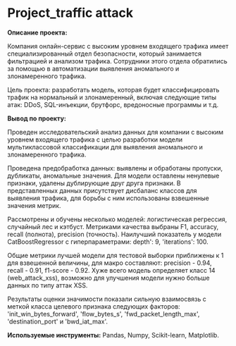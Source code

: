 # Project_traffic attack

**Описание проекта:**

Компания онлайн-сервис с высоким уровнем входящего трафика имеет специализированный отдел безопасности, который занимается фильтрацией и анализом трафика. Сотрудники этого отдела обратились за помощью в автоматизации выявления аномального и злонамеренного трафика.

Цель проекта: разработать модель, которая будет классифицировать трафик на нормальный и злонамеренный, включая следующие типы атак: DDoS, SQL-инъекции, брутфорс, вредоносные программы и т.д.
 
**Вывод по проекту:**

Проведен исследовательский анализ данных для компании с высоким уровнем входящего трафика с целью разработки модели мультиклассовой классификации для выявления аномального и злонамеренного трафика. 

Проведена предобработка данных: выявлены и обработаны пропуски, дубликаты, аномальные значения. Для модели оставлены ненулевые признаки, удалены дублирующие друг друга признаки. В представленных данных присутствует дисбаланс классов для выявления трафика, для борьбы с ним использованы взвешенные значения метрик.

Рассмотрены и обучены несколько моделей: логистическая регрессия, случайный лес и кэтбуст. Метриками качества выбраны F1, accuracy, recall (полнота), precision (точность). Наилучший показатель у модели CatBoostRegressor с гиперпараметрами: depth': 9, 'iterations': 100. 

Общие метрики лучшей модели для тестовой выборки приближены к 1 для взвешенной величины, для макро составляют: precision - 0.94, recall - 0.91,  f1-score - 0.92. Хуже всего модель определяет класс 14 (web_attack_xss), возможно для улучшения модели нужно больше данных по типу аттак XSS.

Результаты оценки значимости показали сильную взаимосвязь с меткой класса целевого признака следующих факторов: 'init_win_bytes_forward', 'flow_bytes_s', 'fwd_packet_length_max', 'destination_port' и 'bwd_iat_max'.

**Используемые инструменты:** 
Pandas, Numpy, Scikit-learn, Matplotlib.
